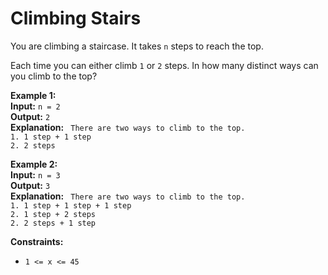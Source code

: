 # Climbing Stairs

You are climbing a staircase. It takes `n` steps to reach the top.

Each time you can either climb `1` or `2` steps. In how many distinct ways can you climb to the top?



**Example 1:** \
__Input:__ ```n = 2``` \
__Output:__ ```2``` \
__Explanation:__ ``` There are two ways to climb to the top.``` \
```1. 1 step + 1 step``` \
```2. 2 steps```

**Example 2:** \
__Input:__ ```n = 3```\
__Output:__ ```3``` \
__Explanation:__ ``` There are two ways to climb to the top.``` \
```1. 1 step + 1 step + 1 step``` \
```2. 1 step + 2 steps``` \
```2. 2 steps + 1 step```



**Constraints:**
* ```1 <= x <= 45```
